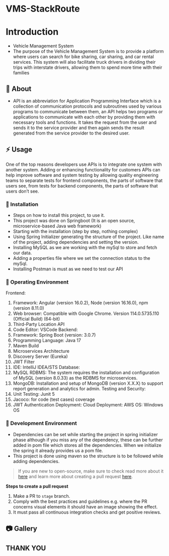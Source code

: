 # VMS-StackRoute
# Introduction
- Vehicle Management System
- The purpose of the Vehicle Management System is to provide a platform where users can search for bike 
sharing, car sharing, and car rental services. This system will also facilitate truck drivers in dividing their 
trips with interstate drivers, allowing them to spend more time with their families


##  :beginner: About
- API is an abbreviation for Application Programming Interface which is a collection of communication protocols and subroutines used by various programs to
communicate between them, an API helps two programs or applications to communicate with each other by providing them with necessary tools and functions.
It takes the request from the user and sends it to the service provider and then again sends the result generated from the service provider to the desired user.


## :zap: Usage
One of the top reasons developers use APIs is to integrate one system with another system.
Adding or enhancing functionality for customers
APIs can help improve software and system testing by allowing quality engineering teams to separate tests for frontend components, the parts of software that users see, from tests for backend components, the parts of software that users don’t see.

###  :electric_plug: Installation
- Steps on how to install this project, to use it.
- This project was done on Springboot (It is an open source, microservice-based Java web framework)
- Starting with the installation (step by step, nothing complex)
- Using Spring Initializer generating the structure of the project. Like name of the project, adding dependencies and setting the version.
- Installing MySQL as we are working with the mySql to store and fetch our data.
- Adding a properties file where we set the connection status to the mySql.
- Installing Postman is must as we need to test our API


### :notebook: Operating Environment
Frontend:
1. Framework: Angular (version 16.0.2), Node (version 16.16.0), npm (version 8.11.0)
2. Web browser: Compatible with Google Chrome. Version 114.0.5735.110 (Official Build) (64-bit)
3. Third-Party Location API
4. Code Editor: VSCode
Backend:
1. Framework: Spring Boot (version: 3.0.7)
2. Programming Language: Java 17
3. Maven Build
4. Microservices Architecture
5. Discovery Server (Eureka)
6. JWT Filter
7. IDE: IntelliJ IDEA/STS
Database:
1. MySQL RDBMS: The system requires the installation and configuration of MySQL (version 8.0.33) as the RDBMS for microservices.
2. MongoDB: Installation and setup of MongoDB (version X.X.X) to support report generation and analytics for admin.
Testing and Security:
1. Unit Testing: Junit 5
2. Jacoco: for code (test cases) coverage
3. JWT Authentication
Deployment:
Cloud Deployment: AWS
OS:
Windows OS

###  :nut_and_bolt: Development Environment
- Dependencies can be set while starting the project in spring initializer phase although if you miss any of the dependency, these can be further added in pom file which stores all the dependencies. When we initialize the spring it already provides us a pom file.
- This project is done using maven so the structure is to be followed while adding dependencies.


 > If you are new to open-source, make sure to check read more about it [here](https://www.digitalocean.com/community/tutorial_series/an-introduction-to-open-source) and learn more about creating a pull request [here](https://www.digitalocean.com/community/tutorials/how-to-create-a-pull-request-on-github).



**Steps to create a pull request**

1. Make a PR to `stage` branch.
2. Comply with the best practices and guidelines e.g. where the PR concerns visual elements it should have an image showing the effect.
3. It must pass all continuous integration checks and get positive reviews.



##  :camera: Gallery



## THANK YOU

